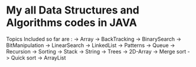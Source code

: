 # My all Data Structures and Algorithms codes in JAVA
Topics Included so far are :
-> Array
-> BackTracking
-> BinarySearch
-> BitManipulation
-> LinearSearch
-> LinkedList
-> Patterns
-> Queue
-> Recursion
-> Sorting
-> Stack
-> String
-> Trees
-> 2D-Array
-> Merge sort
-> Quick sort
-> ArrayList